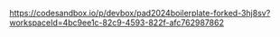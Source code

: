 https://codesandbox.io/p/devbox/pad2024boilerplate-forked-3hj8sv?workspaceId=4bc9ee1c-82c9-4593-822f-afc762987862
